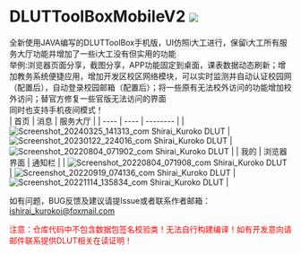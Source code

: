 # DLUTToolBoxMobileV2 [![](https://img.shields.io/github/downloads/IShiraiKurokoI/DLUTToolBoxMobileV2/total)](https://github.com/IShiraiKurokoI/DLUTToolBoxMobileV2/releases/latest)
全新使用JAVA编写的DLUTToolBox手机版，UI仿照i大工进行，保留i大工所有服务大厅功能并增加了一些i大工没有但实用的功能</br>
举例:浏览器页面分享，截图分享，APP功能固定到桌面，课表数据动态刷新；增加教务系统便捷应用，增加开发区校区网络模块，可以实时监测并自动认证校园网（配置后），自动登录校园邮箱（配置后）；将一些原有无法校外访问的功能增加校外访问；替官方修复一些官版无法访问的界面</br>
同时也支持手机夜间模式！</br>
| 首页 | 消息 | 服务大厅 |
| ---- | ---- | -------- |
| ![Screenshot_20240325_141313_com Shirai_Kuroko DLUT](https://github.com/IShiraiKurokoI/DLUTToolBoxMobileV2/assets/73374735/56c9dbe9-def0-4b3f-8e4e-c1f6e906c8d8) | ![Screenshot_20230122_224016_com Shirai_Kuroko DLUT](https://user-images.githubusercontent.com/73374735/213921786-2e58f423-7645-4cdb-8cf0-57dcf4a089b3.jpg) | ![Screenshot_20220804_071902_com Shirai_Kuroko DLUT](https://user-images.githubusercontent.com/73374735/182729396-81f2cc28-ed5c-4121-a5fd-f5171224b23e.jpg) |
| 我的 | 浏览器界面 | 通知栏 |
| ![Screenshot_20220804_071908_com Shirai_Kuroko DLUT](https://user-images.githubusercontent.com/73374735/182729406-701c30f2-d2f5-486d-9076-96a8f239b550.jpg) | ![Screenshot_20220919_074136_com Shirai_Kuroko DLUT](https://user-images.githubusercontent.com/73374735/190933482-4929eb4c-f931-497c-bbfa-6aa667566267.jpg) | ![Screenshot_20221114_135834_com Shirai_Kuroko DLUT](https://user-images.githubusercontent.com/73374735/201586843-d2e71768-9ae3-4afa-ace8-7aad1783c370.jpg) |

如有问题，BUG反馈及建议请提Issue或者联系作者邮箱：ishirai_kurokoi@foxmail.com

<span style="color:red;">注意：仓库代码中不包含数据包签名校验类！无法自行构建编译！如有开发意向请邮件联系提供DLUT相关在读证明！</span>
